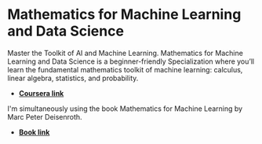 # Mathematics for Machine Learning and Data Science
Master the Toolkit of AI and Machine Learning. Mathematics for Machine Learning and Data Science is a beginner-friendly Specialization where you’ll learn the fundamental mathematics toolkit of machine learning: calculus, linear algebra, statistics, and probability.

* [**Coursera link**](https://www.coursera.org/specializations/mathematics-for-machine-learning-and-data-science)

I'm simultaneously using the book Mathematics for Machine Learning by Marc Peter Deisenroth.
* [**Book link**](https://www.amazon.com/Mathematics-Machine-Learning-Peter-Deisenroth/dp/110845514X)

